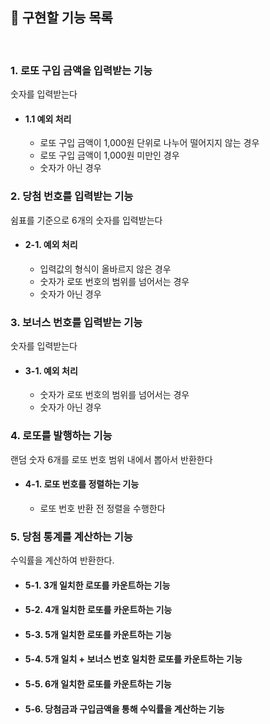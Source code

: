 ## 📌 구현할 기능 목록

<br/>

### 1. 로또 구입 금액을 입력받는 기능
  숫자를 입력받는다

- #### 1.1 예외 처리
  - 로또 구입 금액이 1,000원 단위로 나누어 떨어지지 않는 경우
  - 로또 구입 금액이 1,000원 미만인 경우
  - 숫자가 아닌 경우
    <br/>

### 2. 당첨 번호를 입력받는 기능
  쉼표를 기준으로 6개의 숫자를 입력받는다

- #### 2-1. 예외 처리
  - 입력값의 형식이 올바르지 않은 경우
  - 숫자가 로또 번호의 범위를 넘어서는 경우
  - 숫자가 아닌 경우
    <br/>

### 3. 보너스 번호를 입력받는 기능
  숫자를 입력받는다

- #### 3-1. 예외 처리
    - 숫자가 로또 번호의 범위를 넘어서는 경우
    - 숫자가 아닌 경우
      <br/>

### 4. 로또를 발행하는 기능
  랜덤 숫자 6개를 로또 번호 범위 내에서 뽑아서 반환한다

- #### 4-1. 로또 번호를 정렬하는 기능
  - 로또 번호 반환 전 정렬을 수행한다
    <br/>

### 5. 당첨 통계를 계산하는 기능
  수익률을 계산하여 반환한다.

- #### 5-1. 3개 일치한 로또를 카운트하는 기능
- #### 5-2. 4개 일치한 로또를 카운트하는 기능
- #### 5-3. 5개 일치한 로또를 카운트하는 기능
- #### 5-4. 5개 일치 + 보너스 번호 일치한 로또를 카운트하는 기능
- #### 5-5. 6개 일치한 로또를 카운트하는 기능
- #### 5-6. 당첨금과 구입금액을 통해 수익률을 계산하는 기능
  <br/>